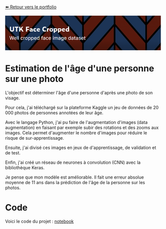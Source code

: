 [:arrow_left: Retour vers le portfolio](https://github.com/ThibaultLanthiez/Portfolio)

<img src="https://github.com/ThibaultLanthiez/Estimation-age-photo/blob/main/image-data.PNG" width="100%" and height="80%"/>

# Estimation de l'âge d'une personne sur une photo

L'objectif est déterminer l'âge d'une personne d'après une photo de son visage.

Pour cela, j'ai téléchargé sur la plateforme Kaggle un jeu de données de 20 000 photos de personnes annotées de leur âge.

Avec le langage Python, j'ai pu faire de l'augmentation d'images (data augmentation) en faisant par exemple subir des rotations et des zooms aux images. Cela permet d'augmenter le nombre d'images pour réduire le risque de sur-apprentissage. 

Ensuite, j'ai divisé ces images en jeux de d'apprentissage, de validation et de test.

Enfin, j'ai créé un réseau de neurones à convolution (CNN) avec la bibliothèque Keras.

Je pense que mon modèle est améliorable. Il fait une erreur absolue moyenne de 11 ans dans la prédiction de l'âge de la personne sur les photos.

# Code

Voici le code du projet : [notebook](https://github.com/ThibaultLanthiez/Estimation-age-photo/blob/main/Age%20estimation.ipynb)
